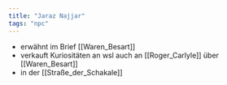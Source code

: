 ```yaml
---
title: "Jaraz Najjar"
tags: "npc"
---
```

* erwähnt im Brief [[Waren_Besart]]
* verkauft Kuriositäten an wsl auch an [[Roger_Carlyle]] über [[Waren_Besart]]
* in der [[Straße_der_Schakale]]
